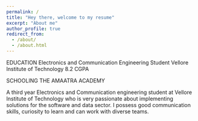 ```yaml
---
permalink: /
title: "Hey there, welcome to my resume"
excerpt: "About me"
author_profile: true
redirect_from: 
  - /about/
  - /about.html
---
```


EDUCATION
Electronics and Communication Engineering Student
Vellore Institute of Technology
8.2 CGPA

SCHOOLING
THE AMAATRA ACADEMY

A third year Electronics and Communication engineering student at Vellore Institute of Technology 
who is very passionate about implementing solutions for the software and data sector. 
I possess good communication skills, curiosity to learn and can work with diverse teams.
